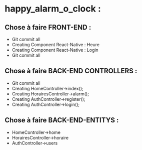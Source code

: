 # happy_alarm_o_clock :

## Chose à faire FRONT-END :
* Git commit all
* Creating Component React-Native : Heure
* Creating Component React-Native : Login
* Git commit all

## Chose à faire BACK-END CONTROLLERS :

* Git commit all
* Creating HomeController->index();
* Creating HorairesController->alarm();
* Creating AuthController->register();
* Creating AuthController->login();

## Chose à faire BACK-END-ENTITYS :

* HomeController->home
* HorairesController->horaire
* AuthController->users